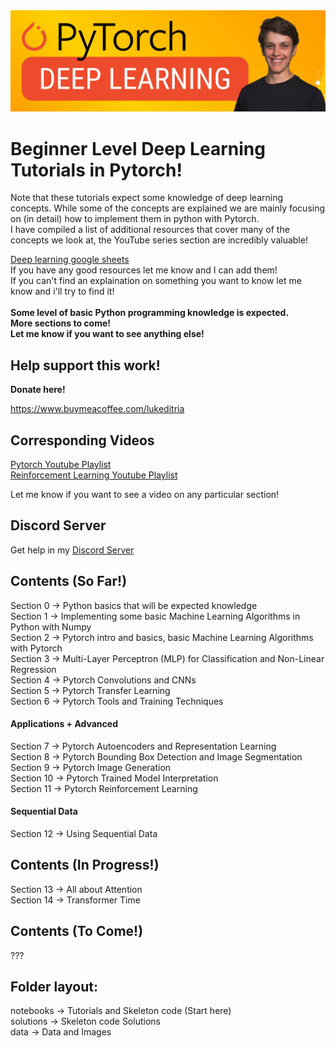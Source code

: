 <img src="datasets/banner.png" alt="Pytorch Tutorials" width="800"/>

# Beginner Level Deep Learning Tutorials in Pytorch! <br>
Note that these tutorials expect some knowledge of deep learning concepts. While some of the concepts are explained we are mainly focusing on (in detail) how to implement them in python with Pytorch.<br>
I have compiled a list of additional resources that cover many of the concepts we look at, the YouTube series section are incredibly valuable!<br>

[Deep learning google sheets](https://docs.google.com/spreadsheets/d/1WNJmgsVrLqH522yQ47euqAuO83a4WvJe/edit?usp=sharing&ouid=115240163501200760663&rtpof=true&sd=true)<br>
If you have any good resources let me know and I can add them!<br>
If you can't find an explaination on something you want to know let me know and i'll try to find it!<br>
<br>
<b>Some level of basic Python programming knowledge is expected.</b><br>
<b>More sections to come! </b><br>
<b>Let me know if you want to see anything else! </b><br>

## Help support this work!
<b> Donate here! </b> <br>

https://www.buymeacoffee.com/lukeditria
</br>

## Corresponding Videos
[Pytorch Youtube Playlist](https://youtube.com/playlist?list=PLN8j_qfCJpNhhY26TQpXC5VeK-_q3YLPa&si=bMjdMvuVIX8X0yTz)<br>
[Reinforcement Learning Youtube Playlist](https://youtube.com/playlist?list=PLN8j_qfCJpNg5-6LcqGn_LZMyB99GoYba&si=1HVWNHNQOhw2GrYq)<br>

Let me know if you want to see a video on any particular section!

## Discord Server
Get help in my [Discord Server](https://discord.gg/8g92X5hjYF)<br>

## Contents (So Far!)
Section 0 -> Python basics that will be expected knowledge<br>
Section 1 -> Implementing some basic Machine Learning Algorithms in Python with Numpy<br>
Section 2 -> Pytorch intro and basics, basic Machine Learning Algorithms with Pytorch<br>
Section 3 -> Multi-Layer Perceptron (MLP) for Classification and Non-Linear Regression<br>
Section 4 -> Pytorch Convolutions and CNNs <br>
Section 5 -> Pytorch Transfer Learning <br>
Section 6 -> Pytorch Tools and Training Techniques <br>
#### Applications + Advanced
Section 7 -> Pytorch Autoencoders and Representation Learning <br>
Section 8 -> Pytorch Bounding Box Detection and Image Segmentation <br>
Section 9 -> Pytorch Image Generation <br>
Section 10 -> Pytorch Trained Model Interpretation <br>
Section 11 -> Pytorch Reinforcement Learning <br>

#### Sequential Data
Section 12 -> Using Sequential Data <br>

## Contents (In Progress!)
Section 13 -> All about Attention <br>
Section 14 -> Transformer Time <br>

## Contents (To Come!)
??? <br>

## Folder layout:
notebooks -> Tutorials and Skeleton code (Start here)<br>
solutions -> Skeleton code Solutions<br>
data -> Data and Images<br>
